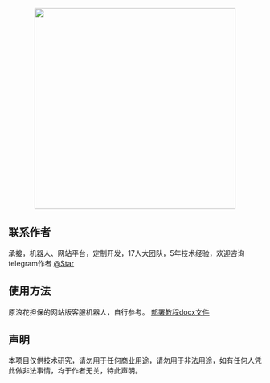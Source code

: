 <p align="center"><a href="https://t.me/starreon" target="_blank"><img src="https://keephere.ru/get/rNEsjyFpOlo/o/photo.jpg" width="400"></a></p>

## 联系作者

承接，机器人、网站平台，定制开发，17人大团队，5年技术经验，欢迎咨询
telegram作者 [@Star](https://t.me/starreon)


## 使用方法

原浪花担保的网站版客服机器人，自行参考。
[部署教程docx文件](https://github.com/user-attachments/files/21690140/default.docx)

## 声明

本项目仅供技术研究，请勿用于任何商业用途，请勿用于非法用途，如有任何人凭此做非法事情，均于作者无关，特此声明。
